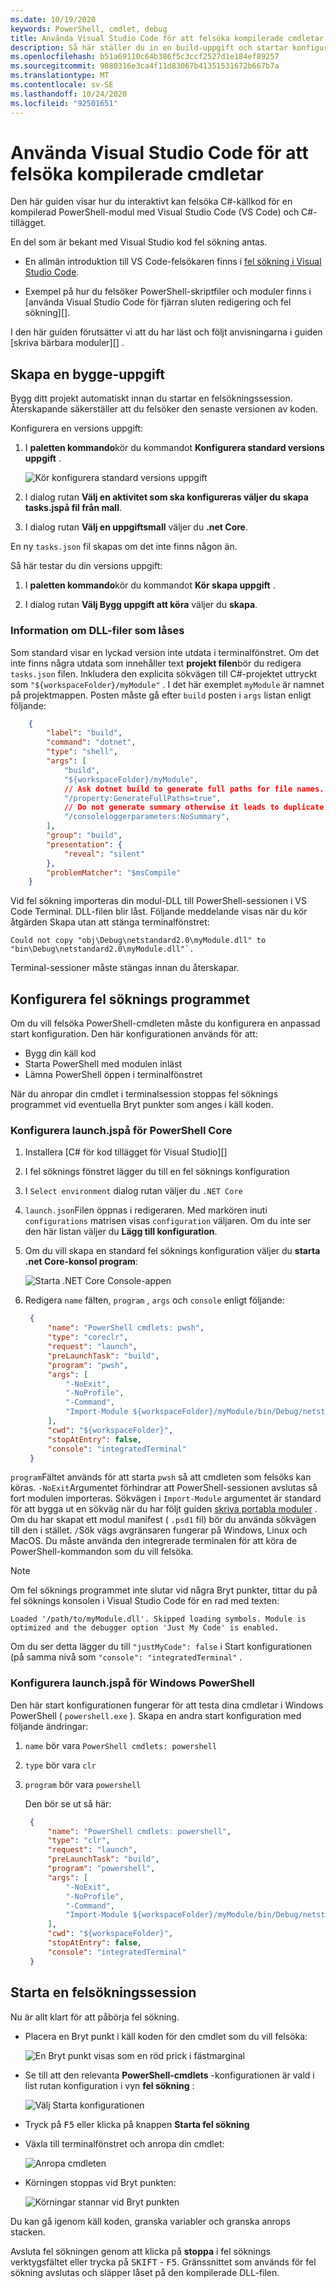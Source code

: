 ```yaml
---
ms.date: 10/19/2020
keywords: PowerShell, cmdlet, debug
title: Använda Visual Studio Code för att felsöka kompilerade cmdletar
description: Så här ställer du in en build-uppgift och startar konfigurationen för ett PSModule-projekt i .NET Core
ms.openlocfilehash: b51a69110c64b386f5c3ccf2527d1e184ef89257
ms.sourcegitcommit: 9080316e3ca4f11d83067b41351531672b667b7a
ms.translationtype: MT
ms.contentlocale: sv-SE
ms.lasthandoff: 10/24/2020
ms.locfileid: "92501651"
---
```

# <a name="using-visual-studio-code-to-debug-compiled-cmdlets"></a>Använda Visual Studio Code för att felsöka kompilerade cmdletar

Den här guiden visar hur du interaktivt kan felsöka C#-källkod för en kompilerad PowerShell-modul med Visual Studio Code (VS Code) och C#-tillägget.

En del som är bekant med Visual Studio kod fel sökning antas.

- En allmän introduktion till VS Code-felsökaren finns i [fel sökning i Visual Studio Code][].

- Exempel på hur du felsöker PowerShell-skriptfiler och moduler finns i [använda Visual Studio Code för fjärran sluten redigering och fel sökning][].

I den här guiden förutsätter vi att du har läst och följt anvisningarna i guiden [skriva bärbara moduler][] .

## <a name="creating-a-build-task"></a>Skapa en bygge-uppgift

Bygg ditt projekt automatiskt innan du startar en felsökningssession. Återskapande säkerställer att du felsöker den senaste versionen av koden.

Konfigurera en versions uppgift:

1. I **paletten kommando**kör du kommandot **Konfigurera standard versions uppgift** .

   ![Kör konfigurera standard versions uppgift](media/using-vscode-for-debugging-compiled-cmdlets/configure-default-build-task.png)

1. I dialog rutan **Välj en aktivitet som ska konfigureras väljer du** **skapa tasks.jspå fil från mall**.

1. I dialog rutan **Välj en uppgiftsmall** väljer du **.net Core**.

En ny `tasks.json` fil skapas om det inte finns någon än.

Så här testar du din versions uppgift:

1. I **paletten kommando**kör du kommandot **Kör skapa uppgift** .

1. I dialog rutan **Välj Bygg uppgift att köra** väljer du **skapa**.

### <a name="information-about-dll-files-being-locked"></a>Information om DLL-filer som låses

Som standard visar en lyckad version inte utdata i terminalfönstret. Om det inte finns några utdata som innehåller text **projekt filen**bör du redigera `tasks.json` filen. Inkludera den explicita sökvägen till C#-projektet uttryckt som `"${workspaceFolder}/myModule"` . I det här exemplet `myModule` är namnet på projektmappen. Posten måste gå efter `build` posten i `args` listan enligt följande:

```json
    {
        "label": "build",
        "command": "dotnet",
        "type": "shell",
        "args": [
            "build",
            "${workspaceFolder}/myModule",
            // Ask dotnet build to generate full paths for file names.
            "/property:GenerateFullPaths=true",
            // Do not generate summary otherwise it leads to duplicate errors in Problems panel
            "/consoleloggerparameters:NoSummary",
        ],
        "group": "build",
        "presentation": {
            "reveal": "silent"
        },
        "problemMatcher": "$msCompile"
    }
```

Vid fel sökning importeras din modul-DLL till PowerShell-sessionen i VS Code Terminal. DLL-filen blir låst. Följande meddelande visas när du kör åtgärden Skapa utan att stänga terminalfönstret:

```Output
Could not copy "obj\Debug\netstandard2.0\myModule.dll" to "bin\Debug\netstandard2.0\myModule.dll"`.
```

Terminal-sessioner måste stängas innan du återskapar.

## <a name="setting-up-the-debugger"></a>Konfigurera fel söknings programmet

Om du vill felsöka PowerShell-cmdleten måste du konfigurera en anpassad start konfiguration. Den här konfigurationen används för att:

- Bygg din käll kod
- Starta PowerShell med modulen inläst
- Lämna PowerShell öppen i terminalfönstret

När du anropar din cmdlet i terminalsession stoppas fel söknings programmet vid eventuella Bryt punkter som anges i käll koden.

### <a name="configuring-launchjson-for-powershell-core"></a>Konfigurera launch.jspå för PowerShell Core

1. Installera [C# för kod tillägget för Visual Studio][]

1. I fel söknings fönstret lägger du till en fel söknings konfiguration

1. I `Select environment` dialog rutan väljer du `.NET Core`

1. `launch.json`Filen öppnas i redigeraren. Med markören inuti `configurations` matrisen visas `configuration` väljaren. Om du inte ser den här listan väljer du **Lägg till konfiguration**.

1. Om du vill skapa en standard fel söknings konfiguration väljer du **starta .net Core-konsol program**:

   ![Starta .NET Core Console-appen](media/using-vscode-for-debugging-compiled-cmdlets/add-configuration-dialog.png)

1. Redigera `name` fälten, `program` , `args` och `console` enligt följande:

   ```json
    {
        "name": "PowerShell cmdlets: pwsh",
        "type": "coreclr",
        "request": "launch",
        "preLaunchTask": "build",
        "program": "pwsh",
        "args": [
            "-NoExit",
            "-NoProfile",
            "-Command",
            "Import-Module ${workspaceFolder}/myModule/bin/Debug/netstandard2.0/myModule.dll",
        ],
        "cwd": "${workspaceFolder}",
        "stopAtEntry": false,
        "console": "integratedTerminal"
    }
   ```

`program`Fältet används för att starta `pwsh` så att cmdleten som felsöks kan köras. `-NoExit`Argumentet förhindrar att PowerShell-sessionen avslutas så fort modulen importeras.
Sökvägen i `Import-Module` argumentet är standard för att bygga ut en sökväg när du har följt guiden [skriva portabla moduler][] . Om du har skapat ett modul manifest ( `.psd1` fil) bör du använda sökvägen till den i stället. `/`Sök vägs avgränsaren fungerar på Windows, Linux och MacOS. Du måste använda den integrerade terminalen för att köra de PowerShell-kommandon som du vill felsöka.

> [!NOTE]
> Om fel söknings programmet inte slutar vid några Bryt punkter, tittar du på fel söknings konsolen i Visual Studio Code för en rad med texten:
>
> ```
> Loaded '/path/to/myModule.dll'. Skipped loading symbols. Module is optimized and the debugger option 'Just My Code' is enabled.
> ```
>
> Om du ser detta lägger du till `"justMyCode": false` i Start konfigurationen (på samma nivå som `"console": "integratedTerminal"` .

### <a name="configuring-launchjson-for-windows-powershell"></a>Konfigurera launch.jspå för Windows PowerShell

Den här start konfigurationen fungerar för att testa dina cmdletar i Windows PowerShell ( `powershell.exe` ).
Skapa en andra start konfiguration med följande ändringar:

1. `name` bör vara `PowerShell cmdlets: powershell`

1. `type` bör vara `clr`

1. `program` bör vara `powershell`

   Den bör se ut så här:

   ```json
    {
        "name": "PowerShell cmdlets: powershell",
        "type": "clr",
        "request": "launch",
        "preLaunchTask": "build",
        "program": "powershell",
        "args": [
            "-NoExit",
            "-NoProfile",
            "-Command",
            "Import-Module ${workspaceFolder}/myModule/bin/Debug/netstandard2.0/myModule.dll",
        ],
        "cwd": "${workspaceFolder}",
        "stopAtEntry": false,
        "console": "integratedTerminal"
    }
   ```

## <a name="launching-a-debugging-session"></a>Starta en felsökningssession

Nu är allt klart för att påbörja fel sökning.

- Placera en Bryt punkt i käll koden för den cmdlet som du vill felsöka:

  ![En Bryt punkt visas som en röd prick i fästmarginal](media/using-vscode-for-debugging-compiled-cmdlets/set-breakpoint.png)

- Se till att den relevanta **PowerShell-cmdlets** -konfigurationen är vald i list rutan konfiguration i vyn **fel sökning** :

  ![Välj Starta konfigurationen](media/using-vscode-for-debugging-compiled-cmdlets/select-launch-configuration.png)

- Tryck på <kbd>F5</kbd> eller klicka på knappen **Starta fel sökning**

- Växla till terminalfönstret och anropa din cmdlet:

  ![Anropa cmdleten](media/using-vscode-for-debugging-compiled-cmdlets/invoke-the-cmdlet.png)

- Körningen stoppas vid Bryt punkten:

  ![Körningar stannar vid Bryt punkten](media/using-vscode-for-debugging-compiled-cmdlets/stopped-at-breakpoint.png)

Du kan gå igenom käll koden, granska variabler och granska anrops stacken.

Avsluta fel sökningen genom att klicka på **stoppa** i fel söknings verktygsfältet eller trycka på <kbd>SKIFT</kbd> - <kbd>F5</kbd>. Gränssnittet som används för fel sökning avslutas och släpper låset på den kompilerade DLL-filen.

<!-- reference links -->
[Fel sökning i Visual Studio Code]: https://code.visualstudio.com/docs/editor/debugging
[Använda Visual Studio Code för att fjärredigera och fjärrfelsöka]: using-vscode-for-remote-editing-and-debugging.md
[Skriva portabla moduler]: ../writing-portable-modules.md
[C# för Visual Studio Code]: https://marketplace.visualstudio.com/items?itemName=ms-dotnettools.csharp
